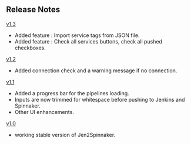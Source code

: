 Release Notes
---------
[v1.3](#)
- Added feature : Import service tags from JSON file.
- Added feature : Check all services buttons, check all pushed checkboxes.

[v1.2](#)
- Added connection check and a warning message if no connection.

[v1.1](#)
- Added a progress bar for the pipelines loading.
- Inputs are now trimmed for whitespace before pushing to Jenkins and Spinnaker.
- Other UI enhancements.

[v1.0](#)
- working stable version of Jen2Spinnaker.